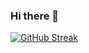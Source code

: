 ### Hi there 👋

[![GitHub Streak](http://github-readme-streak-stats.herokuapp.com?user=s4shantanu&theme=hacker&hide_border=true&date_format=M%20j%5B%2C%20Y%5D&background=000000)](https://git.io/streak-stats)
